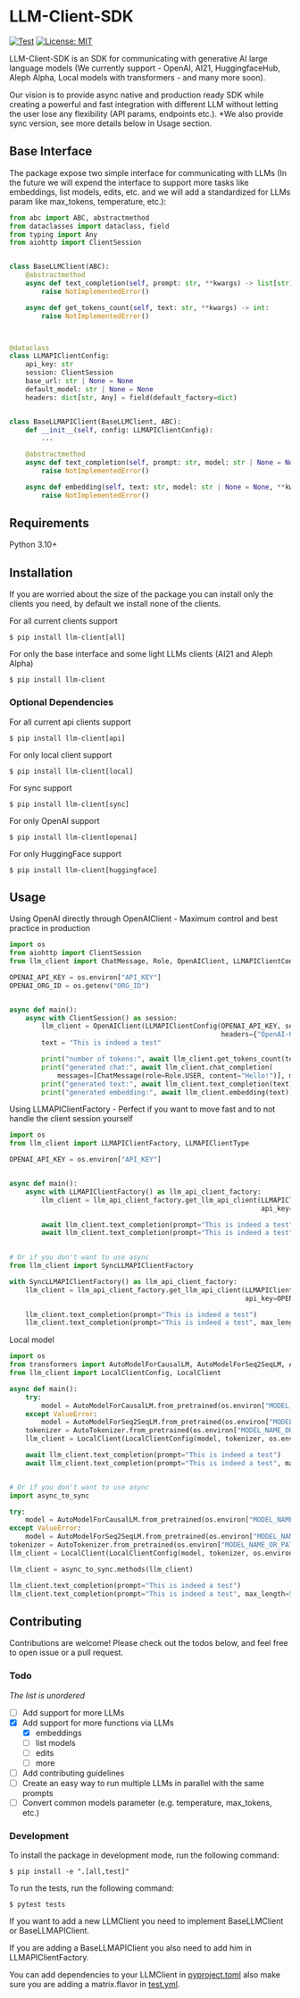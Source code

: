 # LLM-Client-SDK
[![Test](https://github.com/uripeled2/llm-client-sdk/actions/workflows/test.yml/badge.svg)](https://github.com/uripeled2/llm-client-sdk/actions/workflows/test.yml)
[![License: MIT](https://img.shields.io/github/license/uripeled2/llm-client-sdk.svg)](https://opensource.org/licenses/MIT)

LLM-Client-SDK is an SDK for communicating with generative AI large language models
(We currently support - OpenAI, AI21, HuggingfaceHub, Aleph Alpha,
Local models with transformers - and many more soon).

Our vision is to provide async native and production ready SDK while creating 
a powerful and fast integration with different LLM without letting the user lose 
any flexibility (API params, endpoints etc.). *We also provide sync version, see
more details below in Usage section.

## Base Interface
The package expose two simple interface for communicating with LLMs (In the future we 
will expend the interface to support more tasks like embeddings, list models, edits, etc.
and we will add a standardized for LLMs param like max_tokens, temperature, etc.):
```python
from abc import ABC, abstractmethod
from dataclasses import dataclass, field
from typing import Any
from aiohttp import ClientSession


class BaseLLMClient(ABC):
    @abstractmethod
    async def text_completion(self, prompt: str, **kwargs) -> list[str]:
        raise NotImplementedError()

    async def get_tokens_count(self, text: str, **kwargs) -> int:
        raise NotImplementedError()



@dataclass
class LLMAPIClientConfig:
    api_key: str
    session: ClientSession
    base_url: str | None = None
    default_model: str | None = None
    headers: dict[str, Any] = field(default_factory=dict)


class BaseLLMAPIClient(BaseLLMClient, ABC):
    def __init__(self, config: LLMAPIClientConfig):
        ...

    @abstractmethod
    async def text_completion(self, prompt: str, model: str | None = None, **kwargs) -> list[str]:
        raise NotImplementedError()

    async def embedding(self, text: str, model: str | None = None, **kwargs) -> list[float]:
        raise NotImplementedError()
```

## Requirements

Python 3.10+

## Installation
If you are worried about the size of the package you can install only the clients you need,
by default we install none of the clients.

For all current clients support
```console
$ pip install llm-client[all]
```
For only the base interface and some light LLMs clients (AI21 and Aleph Alpha)
```console
$ pip install llm-client
```
### Optional Dependencies
For all current api clients support
```console
$ pip install llm-client[api]
```
For only local client support
```console
$ pip install llm-client[local]
```
For sync support
```console
$ pip install llm-client[sync]
```
For only OpenAI support
```console
$ pip install llm-client[openai]
```
For only HuggingFace support
```console
$ pip install llm-client[huggingface]
```


## Usage

Using OpenAI directly through OpenAIClient - Maximum control and best practice in production
```python
import os
from aiohttp import ClientSession
from llm_client import ChatMessage, Role, OpenAIClient, LLMAPIClientConfig

OPENAI_API_KEY = os.environ["API_KEY"]
OPENAI_ORG_ID = os.getenv("ORG_ID")


async def main():
    async with ClientSession() as session:
        llm_client = OpenAIClient(LLMAPIClientConfig(OPENAI_API_KEY, session, default_model="text-davinci-003",
                                                     headers={"OpenAI-Organization": OPENAI_ORG_ID}))  # The headers are optional
        text = "This is indeed a test"

        print("number of tokens:", await llm_client.get_tokens_count(text))  # 5
        print("generated chat:", await llm_client.chat_completion(  
            messages=[ChatMessage(role=Role.USER, content="Hello!")], model="gpt-3.5-turbo"))  # ['Hi there! How can I assist you today?']
        print("generated text:", await llm_client.text_completion(text))  # [' string\n\nYes, this is a test string. Test strings are used to']
        print("generated embedding:", await llm_client.embedding(text))  # [0.0023064255, -0.009327292, ...]
```
Using LLMAPIClientFactory - Perfect if you want to move fast and to not handle the client session yourself
```python
import os
from llm_client import LLMAPIClientFactory, LLMAPIClientType

OPENAI_API_KEY = os.environ["API_KEY"]


async def main():
    async with LLMAPIClientFactory() as llm_api_client_factory:
        llm_client = llm_api_client_factory.get_llm_api_client(LLMAPIClientType.OPEN_AI,
                                                               api_key=OPENAI_API_KEY)

        await llm_client.text_completion(prompt="This is indeed a test")
        await llm_client.text_completion(prompt="This is indeed a test", max_length=50)

        
# Or if you don't want to use async
from llm_client import SyncLLMAPIClientFactory

with SyncLLMAPIClientFactory() as llm_api_client_factory:
    llm_client = llm_api_client_factory.get_llm_api_client(LLMAPIClientType.OPEN_AI,
                                                           api_key=OPENAI_API_KEY)

    llm_client.text_completion(prompt="This is indeed a test")
    llm_client.text_completion(prompt="This is indeed a test", max_length=50)
```
Local model
```python
import os
from transformers import AutoModelForCausalLM, AutoModelForSeq2SeqLM, AutoTokenizer
from llm_client import LocalClientConfig, LocalClient

async def main():
    try:
        model = AutoModelForCausalLM.from_pretrained(os.environ["MODEL_NAME_OR_PATH"])
    except ValueError:
        model = AutoModelForSeq2SeqLM.from_pretrained(os.environ["MODEL_NAME_OR_PATH"])
    tokenizer = AutoTokenizer.from_pretrained(os.environ["MODEL_NAME_OR_PATH"])
    llm_client = LocalClient(LocalClientConfig(model, tokenizer, os.environ["TENSORS_TYPE"], os.environ["DEVICE"]))

    await llm_client.text_completion(prompt="This is indeed a test")
    await llm_client.text_completion(prompt="This is indeed a test", max_length=50)


# Or if you don't want to use async
import async_to_sync

try:
    model = AutoModelForCausalLM.from_pretrained(os.environ["MODEL_NAME_OR_PATH"])
except ValueError:
    model = AutoModelForSeq2SeqLM.from_pretrained(os.environ["MODEL_NAME_OR_PATH"])
tokenizer = AutoTokenizer.from_pretrained(os.environ["MODEL_NAME_OR_PATH"])
llm_client = LocalClient(LocalClientConfig(model, tokenizer, os.environ["TENSORS_TYPE"], os.environ["DEVICE"]))

llm_client = async_to_sync.methods(llm_client)

llm_client.text_completion(prompt="This is indeed a test")
llm_client.text_completion(prompt="This is indeed a test", max_length=50)
```

## Contributing

Contributions are welcome! Please check out the todos below, and feel free to open issue or a pull request.

### Todo
*The list is unordered*

- [ ] Add support for more LLMs
- [x] Add support for more functions via LLMs 
  - [x] embeddings
  - [ ] list models
  - [ ] edits
  - [ ] more
- [ ] Add contributing guidelines
- [ ] Create an easy way to run multiple LLMs in parallel with the same prompts
- [ ] Convert common models parameter (e.g. temperature, max_tokens, etc.)

### Development
To install the package in development mode, run the following command:
```console
$ pip install -e ".[all,test]"
```
To run the tests, run the following command:
```console
$ pytest tests
```
If you want to add a new LLMClient you need to implement BaseLLMClient or BaseLLMAPIClient.

If you are adding a BaseLLMAPIClient you also need to add him in LLMAPIClientFactory.

You can add dependencies to your LLMClient in [pyproject.toml](pyproject.toml) also make sure you are adding a
matrix.flavor in [test.yml](.github%2Fworkflows%2Ftest.yml). 
